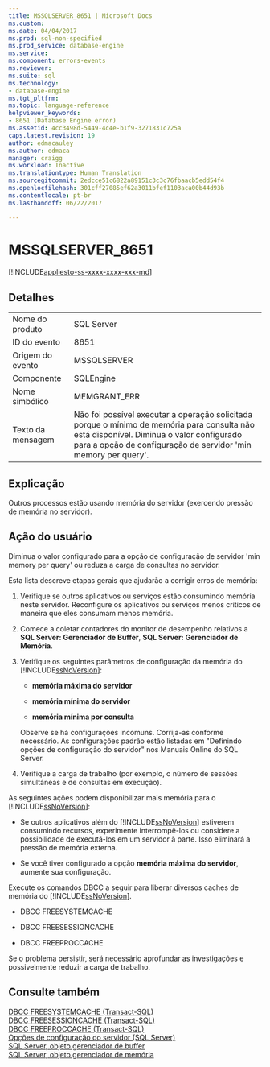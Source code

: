```yaml
---
title: MSSQLSERVER_8651 | Microsoft Docs
ms.custom: 
ms.date: 04/04/2017
ms.prod: sql-non-specified
ms.prod_service: database-engine
ms.service: 
ms.component: errors-events
ms.reviewer: 
ms.suite: sql
ms.technology:
- database-engine
ms.tgt_pltfrm: 
ms.topic: language-reference
helpviewer_keywords:
- 8651 (Database Engine error)
ms.assetid: 4cc3498d-5449-4c4e-b1f9-3271831c725a
caps.latest.revision: 19
author: edmacauley
ms.author: edmaca
manager: craigg
ms.workload: Inactive
ms.translationtype: Human Translation
ms.sourcegitcommit: 2edcce51c6822a89151c3c3c76fbaacb5edd54f4
ms.openlocfilehash: 301cff27085ef62a3011bfef1103aca00b44d93b
ms.contentlocale: pt-br
ms.lasthandoff: 06/22/2017

---
```

# <a name="mssqlserver8651"></a>MSSQLSERVER_8651
[!INCLUDE[appliesto-ss-xxxx-xxxx-xxx-md](../../includes/appliesto-ss-xxxx-xxxx-xxx-md.md)]
  
## <a name="details"></a>Detalhes  
  
|||  
|-|-|  
|Nome do produto|SQL Server|  
|ID do evento|8651|  
|Origem do evento|MSSQLSERVER|  
|Componente|SQLEngine|  
|Nome simbólico|MEMGRANT_ERR|  
|Texto da mensagem|Não foi possível executar a operação solicitada porque o mínimo de memória para consulta não está disponível. Diminua o valor configurado para a opção de configuração de servidor 'min memory per query'.|  
  
## <a name="explanation"></a>Explicação  
Outros processos estão usando memória do servidor (exercendo pressão de memória no servidor).  
  
## <a name="user-action"></a>Ação do usuário  
Diminua o valor configurado para a opção de configuração de servidor 'min memory per query' ou reduza a carga de consultas no servidor.  
  
Esta lista descreve etapas gerais que ajudarão a corrigir erros de memória:  
  
1.  Verifique se outros aplicativos ou serviços estão consumindo memória neste servidor. Reconfigure os aplicativos ou serviços menos críticos de maneira que eles consumam menos memória.  
  
2.  Comece a coletar contadores do monitor de desempenho relativos a **SQL Server: Gerenciador de Buffer**, **SQL Server: Gerenciador de Memória**.  
  
3.  Verifique os seguintes parâmetros de configuração da memória do [!INCLUDE[ssNoVersion](../../includes/ssnoversion-md.md)]:  
  
    -   **memória máxima do servidor**  
  
    -   **memória mínima do servidor**  
  
    -   **memória mínima por consulta**  
  
    Observe se há configurações incomuns. Corrija-as conforme necessário. As configurações padrão estão listadas em "Definindo opções de configuração do servidor" nos Manuais Online do SQL Server.  
  
4.  Verifique a carga de trabalho (por exemplo, o número de sessões simultâneas e de consultas em execução).  
  
As seguintes ações podem disponibilizar mais memória para o [!INCLUDE[ssNoVersion](../../includes/ssnoversion-md.md)]:  
  
-   Se outros aplicativos além do [!INCLUDE[ssNoVersion](../../includes/ssnoversion-md.md)] estiverem consumindo recursos, experimente interrompê-los ou considere a possibilidade de executá-los em um servidor à parte. Isso eliminará a pressão de memória externa.  
  
-   Se você tiver configurado a opção **memória máxima do servidor**, aumente sua configuração.  
  
Execute os comandos DBCC a seguir para liberar diversos caches de memória do [!INCLUDE[ssNoVersion](../../includes/ssnoversion-md.md)].  
  
-   DBCC FREESYSTEMCACHE  
  
-   DBCC FREESESSIONCACHE  
  
-   DBCC FREEPROCCACHE  
  
Se o problema persistir, será necessário aprofundar as investigações e possivelmente reduzir a carga de trabalho.  
  
## <a name="see-also"></a>Consulte também  
[DBCC FREESYSTEMCACHE &#40;Transact-SQL&#41;](~/t-sql/database-console-commands/dbcc-freesystemcache-transact-sql.md)  
[DBCC FREESESSIONCACHE &#40;Transact-SQL&#41;](~/t-sql/database-console-commands/dbcc-freesessioncache-transact-sql.md)  
[DBCC FREEPROCCACHE &#40;Transact-SQL&#41;](~/t-sql/database-console-commands/dbcc-freeproccache-transact-sql.md)  
[Opções de configuração do servidor &#40;SQL Server&#41;](~/database-engine/configure-windows/server-configuration-options-sql-server.md)  
[SQL Server, objeto gerenciador de buffer](~/relational-databases/performance-monitor/sql-server-buffer-manager-object.md)  
[SQL Server, objeto gerenciador de memória](~/relational-databases/performance-monitor/sql-server-memory-manager-object.md)  
  

